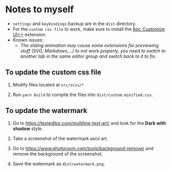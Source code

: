 # Notes to myself

- `settings` and `keybindings` backup are in the `dist` directory.
- For the `custom css file` to work, make sure to install the [Apc Customize UI++](https://marketplace.visualstudio.com/items?itemName=drcika.apc-extension) extension.
- Known issues: 
  - *The sliding animation may cause some extensions for previewing stuff (SVG, Markdown,...) to not work properly, you need to switch to another tab in the same editor group and switch back to it to fix*.

## To update the custom css file
1. Modify files located at `src/scss/*`

2. Run `yarn build` to compile the files into `dist/custom.minified.css`.

## To update the watermark
1. Go to https://texteditor.com/multiline-text-art/ and look for the **Dark with shadow** style.

2. Take a screenshot of the watermark ascii art.

3. Go to https://www.photoroom.com/tools/background-remover and remove the background of the screenshot.

4. Save the watermark as `dist/watermark.png`.